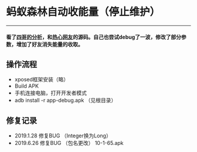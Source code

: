 # 蚂蚁森林自动收能量（停止维护）
-----
#### 看了[四哥的分析](https://www.52pojie.cn/thread-794312-1-1.html)，和[热心网友](https://github.com/yongjun925/autocollectenergy)的源码。自己也尝试debug了一波，修改了部分参数，增加了好友消失能量的收取。

## 操作流程
* xposed框架安装（略）
* Build APK
* 手机连接电脑，打开开发者模式
* adb install -r app-debug.apk （见根目录）
## 修复记录
* 2019.1.28 修复BUG （Integer换为Long）
* 2019.6.26 修复BUG （包名更改） 10-1-65.apk
